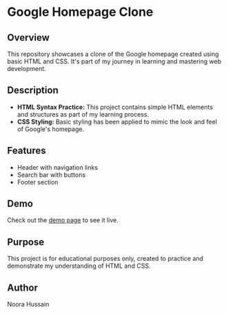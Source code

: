 # Google Homepage Clone

## Overview
This repository showcases a clone of the Google homepage created using basic HTML and CSS. It's part of my journey in learning and mastering web development.

## Description
- **HTML Syntax Practice:** This project contains simple HTML elements and structures as part of my learning process.
- **CSS Styling:** Basic styling has been applied to mimic the look and feel of Google's homepage.

## Features
- Header with navigation links
- Search bar with buttons
- Footer section

## Demo
Check out the [demo page](https://your-username.github.io/google.html) to see it live.

## Purpose
This project is for educational purposes only, created to practice and demonstrate my understanding of HTML and CSS.

## Author
Noora Hussain
